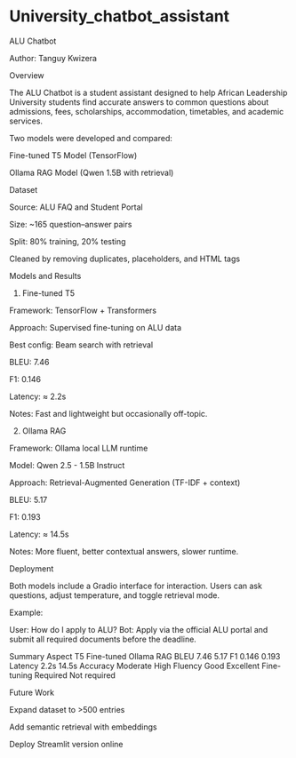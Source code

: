 # University_chatbot_assistant


ALU Chatbot

Author: Tanguy Kwizera


Overview

The ALU Chatbot is a student assistant designed to help African Leadership University students find accurate answers to common questions about admissions, fees, scholarships, accommodation, timetables, and academic services.

Two models were developed and compared:

Fine-tuned T5 Model (TensorFlow)

Ollama RAG Model (Qwen 1.5B with retrieval)

Dataset

Source: ALU FAQ and Student Portal

Size: ~165 question–answer pairs

Split: 80% training, 20% testing

Cleaned by removing duplicates, placeholders, and HTML tags

Models and Results
1. Fine-tuned T5

Framework: TensorFlow + Transformers

Approach: Supervised fine-tuning on ALU data

Best config: Beam search with retrieval

BLEU: 7.46

F1: 0.146

Latency: ≈ 2.2s

Notes: Fast and lightweight but occasionally off-topic.

2. Ollama RAG

Framework: Ollama local LLM runtime

Model: Qwen 2.5 - 1.5B Instruct

Approach: Retrieval-Augmented Generation (TF-IDF + context)

BLEU: 5.17

F1: 0.193

Latency: ≈ 14.5s

Notes: More fluent, better contextual answers, slower runtime.

Deployment

Both models include a Gradio interface for interaction.
Users can ask questions, adjust temperature, and toggle retrieval mode.

Example:

User: How do I apply to ALU?
Bot: Apply via the official ALU portal and submit all required documents before the deadline.



Summary
Aspect	T5 Fine-tuned	Ollama RAG
BLEU	7.46	5.17
F1	0.146	0.193
Latency	2.2s	14.5s
Accuracy	Moderate	High
Fluency	Good	Excellent
Fine-tuning	Required	Not required

Future Work

Expand dataset to >500 entries

Add semantic retrieval with embeddings

Deploy Streamlit version online
